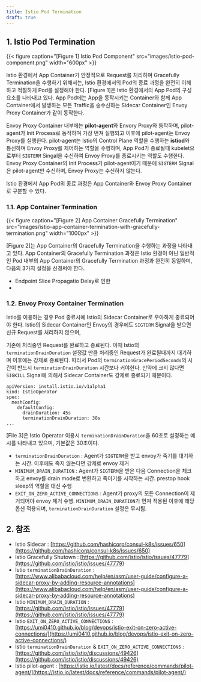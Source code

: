 ```yaml
---
title: Istio Pod Termination
draft: true
---
```


## 1. Istio Pod Termination

{{< figure caption="[Figure 1] Istio Pod Component" src="images/istio-pod-component.png" width="600px" >}}

Istio 환경에서 App Container가 안정적으로 Request를 처리하며 Gracefully Termination을 수행하기 위해서는, Istio 환경에서의 Pod의 종료 과정을 완전히 이해하고 적절하게 Pod를 설정해야 한다. [Figure 1]은 Istio 환경에서의 App Pod의 구성 요소를 나타내고 있다. App Pod에는 App을 동작시키는 Container와 함께 App Container에서 발생하는 모든 Traffic을 송수신하는 Sidecar Container인 Envoy Proxy Container가 같이 동작한다.

Envoy Proxy Container 내부에는 **pilot-agent**와 Envory Proxy와 동작하며, pilot-agent가 Init Process로 동작하며 가장 먼져 실행되고 이후에 pilot-agent는 Envoy Proxy를 실행한다. pilot-agent는 Istio의 Control Plane 역할을 수행하는 **istiod**와 통신하며 Envoy Proxy를 제어하는 역할을 수행하며, App Pod가 종료될때 kubelet으로부터 `SIGTERM` Singal을 수신하여 Envoy Proxy를 종료시키는 역할도 수행한다. Envoy Proxy Container의 Init Process가 pilot-agent이기 때문에 `SIGTERM` Signal은 pilot-agent만 수신하며, Envoy Proxy는 수신하지 않는다.

Istio 환경에서 App Pod의 종료 과정은 App Container와 Envoy Proxy Container로 구분할 수 있다.

### 1.1. App Container Termination

{{< figure caption="[Figure 2] App Container Gracefully Termination" src="images/istio-app-container-termination-with-gracefully-termination.png" width="1000px" >}}

[Figure 2]는 App Container의 Gracefully Termination을 수행하는 과정을 나타내고 있다. App Container의 Gracefully Termination 과정은 Istio 환경이 아닌 일반적인 Pod 내부의 App Container의 Gracefully Termination 과정과 완전히 동일하며, 다음의 3가지 설정을 신경써야 한다.

* Endpoint Slice Propagatio Delay로 인한 
* 

### 1.2. Envoy Proxy Container Termination

Istio를 이용하는 경우 Pod 종료시에 Istio의 Sidecar Container로 우아하게 종료되어야 한다. Istio의 Sidecar Container인 Envoy의 경우에도 `SIGTERM` Signal을 받으면 신규 Request를 처리하지 않으며, 

기존에 처리중인 Request를 완료하고 종료된다. 이때 Istio의 `terminationDrainDuration` 설정값 만큼 처리중인 Request가 완료될때까지 대기하며 이후에는 강제로 종료된다. 따라서 Pod의 `terminationGracePeriodSeconds`의 시간이 반드시 `terminationDrainDuration` 시간보다 커야한다. 만약에 크지 않다면 `SIGKILL` Signal에 의해서 Sidecar Container도 강제로 종료되기 때문이다.

``` {caption="[File 3] Istio terminationDrainDuration Configuration", linenos=table}
apiVersion: install.istio.io/v1alpha1
kind: IstioOperator
spec:
  meshConfig:
    defaultConfig:
      drainDuration: 45s
      terminationDrainDuration: 30s
...
```

[File 3]은 Istio Operator 이용시 `terminationDrainDuration`을 60초로 설정하는 예시를 나타내고 있으며, 기본값은 30초이다.

* `terminationDrainDuration` : Agent가 `SIGTERM`을 받고 envoy가 죽기를 대기하는 시간. 이후에도 죽지 않는다면 강제로 envoy 제거
* `MINIMUM_DRAIN_DURATION` : Agent가 `SIGTERM`을 받은 다음 Connection을 체크하고 envoy를 drain mode로 변환하고 죽이기를 시작하는 시간. prestop hook sleep의 역할을 대신 수행
* `EXIT_ON_ZERO_ACTIVE_CONNECTIONS` : Agent가 proxy의 모든 Connection이 제거되어야 envoy 제거 수행. `MINIMUM_DRAIN_DURATION`가 먼져 적용된 이후에 해당 옵션 적용되며, `terminationDrainDuration` 설정은 무시됨.

## 2. 참조

* Istio Sidecar : [https://github.com/hashicorp/consul-k8s/issues/650](https://github.com/hashicorp/consul-k8s/issues/650)
* Istio Gracefully Shutown : [https://github.com/istio/istio/issues/47779](https://github.com/istio/istio/issues/47779)
* Istio `terminationDrainDuration` : [https://www.alibabacloud.com/help/en/asm/user-guide/configure-a-sidecar-proxy-by-adding-resource-annotations](https://www.alibabacloud.com/help/en/asm/user-guide/configure-a-sidecar-proxy-by-adding-resource-annotations)
* Istio `MINIMUM_DRAIN_DURATION` : [https://github.com/istio/istio/issues/47779](https://github.com/istio/istio/issues/47779)
* Istio `EXIT_ON_ZERO_ACTIVE_CONNECTIONS` : [https://umi0410.github.io/blog/devops/istio-exit-on-zero-active-connections/](https://umi0410.github.io/blog/devops/istio-exit-on-zero-active-connections/)
* Istio `terminationDrainDuration` & `EXIT_ON_ZERO_ACTIVE_CONNECTIONS` : [https://github.com/istio/istio/discussions/49426](https://github.com/istio/istio/discussions/49426)
* Istio pilot-agent : [https://istio.io/latest/docs/reference/commands/pilot-agent/](https://istio.io/latest/docs/reference/commands/pilot-agent/)

